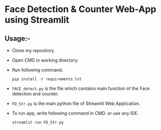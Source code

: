 # Face Detection & Counter Web-App using Streamlit


## Usage:-

- Clone my repository.
- Open CMD in working directory.
- Run following command.

  ```
  pip install -r requirements.txt
  ```
- `FACE_detect.py` is the file which contains main function of the Face detection and counter.
- `FD_Str.py` is the main python file of Streamlit Web Application.
- To run app, write following command in CMD. or use any IDE.

  ```
  streamlit run FD_Str.py
  ```
